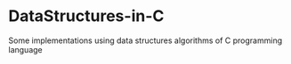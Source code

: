 # DataStructures-in-C
Some implementations using data structures algorithms of C programming language
